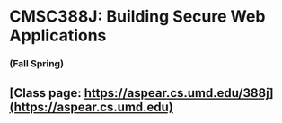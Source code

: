 # CMSC388J: Building Secure Web Applications
### (Fall Spring)

## [Class page: https://aspear.cs.umd.edu/388j](https://aspear.cs.umd.edu)

